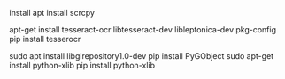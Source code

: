 install
apt install scrcpy

apt-get install tesseract-ocr libtesseract-dev libleptonica-dev pkg-config
pip install tesserocr

sudo apt install libgirepository1.0-dev
pip install PyGObject
sudo apt-get install python-xlib
pip install python-xlib